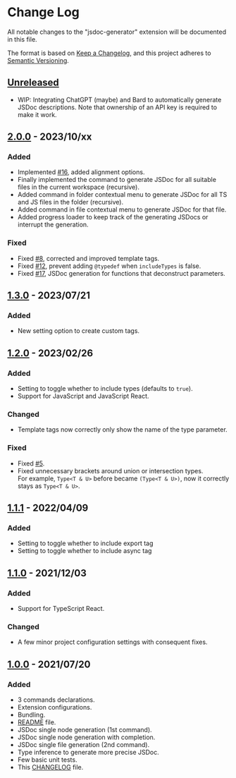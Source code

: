 # Change Log

All notable changes to the "jsdoc-generator" extension will be documented in this file.

The format is based on [Keep a Changelog](https://keepachangelog.com/en/1.0.0/),
and this project adheres to [Semantic Versioning](https://semver.org/spec/v2.0.0.html).

## [Unreleased]

- WIP: Integrating ChatGPT (maybe) and Bard to automatically generate JSDoc descriptions. Note that ownership of an API key is required to make it work.

## [2.0.0] - 2023/10/xx

### Added

- Implemented [#16](https://github.com/Nyphet/jsdoc-generator/issues/16), added alignment options.
- Finally implemented the command to generate JSDoc for all suitable files in the current workspace (recursive).
- Added command in folder contextual menu to generate JSDoc for all TS and JS files in the folder (recursive).
- Added command in file contextual menu to generate JSDoc for that file.
- Added progress loader to keep track of the generating JSDocs or interrupt the generation.

### Fixed

- Fixed [#8](https://github.com/Nyphet/jsdoc-generator/issues/8), corrected and improved template tags.
- Fixed [#12](https://github.com/Nyphet/jsdoc-generator/issues/12), prevent adding `@typedef` when `includeTypes` is false.
- Fixed [#17](https://github.com/Nyphet/jsdoc-generator/issues/17), JSDoc generation for functions that deconstruct parameters.

## [1.3.0] - 2023/07/21

### Added

- New setting option to create custom tags.

## [1.2.0] - 2023/02/26

### Added

- Setting to toggle whether to include types (defaults to `true`).
- Support for JavaScript and JavaScript React.

### Changed

- Template tags now correctly only show the name of the type parameter.

### Fixed

- Fixed [#5](https://github.com/Nyphet/jsdoc-generator/issues/5).
- Fixed unnecessary brackets around union or intersection types.  
  For example, `Type<T & U>` before became `(Type<T & U>)`, now it correctly stays as `Type<T & U>`.

## [1.1.1] - 2022/04/09

### Added

- Setting to toggle whether to include export tag
- Setting to toggle whether to include async tag

## [1.1.0] - 2021/12/03

### Added

- Support for TypeScript React.

### Changed

- A few minor project configuration settings with consequent fixes.

## [1.0.0] - 2021/07/20

### Added

- 3 commands declarations.
- Extension configurations.
- Bundling.
- [README] file.
- JSDoc single node generation (1st command).
- JSDoc single node generation with completion.
- JSDoc single file generation (2nd command).
- Type inference to generate more precise JSDoc.
- Few basic unit tests.
- This [CHANGELOG] file.

[unreleased]: https://github.com/Nyphet/jsdoc-generator
[2.0.0]: https://github.com/Nyphet/jsdoc-generator/releases/tag/v2.0.0
[1.3.0]: https://github.com/Nyphet/jsdoc-generator/releases/tag/v1.3.0
[1.2.0]: https://github.com/Nyphet/jsdoc-generator/releases/tag/v1.2.0
[1.1.1]: https://github.com/Nyphet/jsdoc-generator/releases/tag/v1.1.1
[1.1.0]: https://github.com/Nyphet/jsdoc-generator/releases/tag/v1.1.0
[1.0.0]: https://github.com/Nyphet/jsdoc-generator/releases/tag/v1.0.0
[readme]: https://github.com/Nyphet/jsdoc-generator
[changelog]: https://github.com/Nyphet/jsdoc-generator/blob/main/CHANGELOG.md
